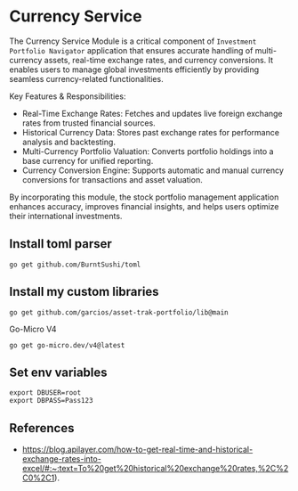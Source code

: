 # Currency Service
The Currency Service Module is a critical component of `Investment Portfolio Navigator` application that ensures accurate 
handling of multi-currency assets, real-time exchange rates, and currency conversions. It enables users to manage global
investments efficiently by providing seamless currency-related functionalities.

Key Features & Responsibilities:
- Real-Time Exchange Rates: Fetches and updates live foreign exchange rates from trusted financial sources.
- Historical Currency Data: Stores past exchange rates for performance analysis and backtesting.
- Multi-Currency Portfolio Valuation: Converts portfolio holdings into a base currency for unified reporting.
- Currency Conversion Engine: Supports automatic and manual currency conversions for transactions and asset valuation.

By incorporating this module, the stock portfolio management application enhances accuracy, improves financial 
insights, and helps users optimize their international investments.

## Install toml parser
```shell
go get github.com/BurntSushi/toml
```

## Install my custom libraries
```shell
go get github.com/garcios/asset-trak-portfolio/lib@main 
```

Go-Micro V4
```shell
go get go-micro.dev/v4@latest
```

## Set env variables
```shell
export DBUSER=root
export DBPASS=Pass123
```


## References
- https://blog.apilayer.com/how-to-get-real-time-and-historical-exchange-rates-into-excel/#:~:text=To%20get%20historical%20exchange%20rates,%2C%2C0%2C1).